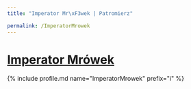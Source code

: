 ```yaml
---
title: "Imperator Mr\xF3wek | Patromierz"

permalink: /ImperatorMrowek
---
```


# [Imperator Mrówek](https://patronite.pl/ImperatorMrowek)

{% include profile.md name="ImperatorMrowek" prefix="i" %}
